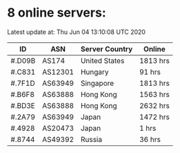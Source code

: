 # 8 online servers:

Latest update at: Thu Jun 04 13:10:08 UTC 2020

| ID | ASN | Server Country | Online |
| -- | --- | -------------- | ------ |
| #.D09B | AS174 | United States | 1813 hrs |
| #.C831 | AS12301 | Hungary | 91 hrs |
| #.7F1D | AS63949 | Singapore | 1813 hrs |
| #.B6F8 | AS63888 | Hong Kong | 1563 hrs |
| #.BD3E | AS63888 | Hong Kong | 2632 hrs |
| #.2A79 | AS63949 | Japan | 1472 hrs |
| #.4928 | AS20473 | Japan | 1 hrs |
| #.8744 | AS49392 | Russia | 36 hrs |

